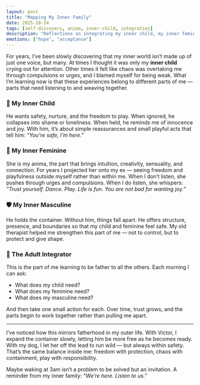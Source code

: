 ```yaml
---
layout: post
title: "Mapping My Inner Family"
date: 2025-10-24
tags: [self-discovery, anima, inner-child, integration]
description: "Reflections on integrating my inner child, my inner feminine, and my inner masculine into a balanced inner family."
emotions: ["hope", "acceptance"]
---
```


For years, I’ve been slowly discovering that my inner world isn’t made up of just one voice, but many. At times I thought it was only my **inner child** crying out for attention. Other times it felt like chaos was overtaking me through compulsions or urges, and I blamed myself for being weak. What I’m learning now is that these experiences belong to different parts of me — parts that need listening to and weaving together.

### 👦 My Inner Child
He wants safety, nurture, and the freedom to play. When ignored, he collapses into shame or loneliness. When held, he reminds me of innocence and joy. With him, it’s about simple reassurances and small playful acts that tell him: *“You’re safe, I’m here.”*

### 🌊 My Inner Feminine
She is my anima, the part that brings intuition, creativity, sensuality, and connection. For years I projected her onto my ex — seeing freedom and playfulness outside myself rather than within me. When I don’t listen, she pushes through urges and compulsions. When I do listen, she whispers: *“Trust yourself. Dance. Play. Life is fun. You are not bad for wanting joy.”*

### 🛡️ My Inner Masculine
He holds the container. Without him, things fall apart. He offers structure, presence, and boundaries so that my child and feminine feel safe. My old therapist helped me strengthen this part of me — not to control, but to protect and give shape.

### 👑 The Adult Integrator
This is the part of me learning to be father to all the others. Each morning I can ask:  
- What does my child need?  
- What does my feminine need?  
- What does my masculine need?  

And then take one small action for each. Over time, trust grows, and the parts begin to work together rather than pulling me apart.

---

I’ve noticed how this mirrors fatherhood in my outer life. With Victor, I expand the container slowly, letting him be more free as he becomes ready. With my dog, I let her off the lead to run wild — but always within safety. That’s the same balance inside me: freedom with protection, chaos with containment, play with responsibility.

Maybe waking at 3am isn’t a problem to be solved but an invitation. A reminder from my inner family: *“We’re here. Listen to us.”*